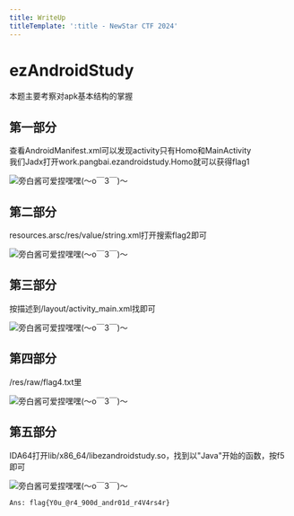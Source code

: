 ```yaml
---
title: WriteUp
titleTemplate: ':title - NewStar CTF 2024'
---
```


# ezAndroidStudy

本题主要考察对apk基本结构的掌握

## 第一部分

查看AndroidManifest.xml可以发现activity只有Homo和MainActivity  
我们Jadx打开work.pangbai.ezandroidstudy.Homo就可以获得flag1

![旁白酱可爱捏嘿嘿(～o￣3￣)～](/assets/images/wp/2024/week1/reverse/ezandroidstudy_1.png)

## 第二部分

resources.arsc/res/value/string.xml打开搜索flag2即可

![旁白酱可爱捏嘿嘿(～o￣3￣)～](/assets/images/wp/2024/week1/reverse/ezandroidstudy_2.png)

## 第三部分

按描述到/layout/activity_main.xml找即可

![旁白酱可爱捏嘿嘿(～o￣3￣)～](/assets/images/wp/2024/week1/reverse/ezandroidstudy_3.png)

## 第四部分

/res/raw/flag4.txt里

![旁白酱可爱捏嘿嘿(～o￣3￣)～](/assets/images/wp/2024/week1/reverse/ezandroidstudy_4.png)

## 第五部分

IDA64打开lib/x86_64/libezandroidstudy.so，找到以"Java"开始的函数，按f5即可

![旁白酱可爱捏嘿嘿(～o￣3￣)～](/assets/images/wp/2024/week1/reverse/ezandroidstudy_5.png)

`Ans: flag{Y0u_@r4_900d_andr01d_r4V4rs4r}`
